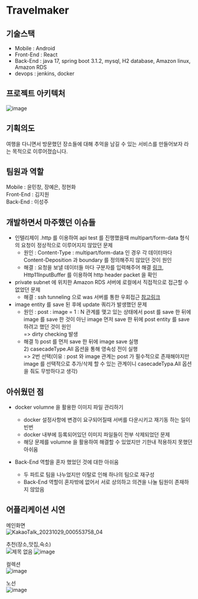 # Travelmaker

## 기술스택
- Mobile : Android
- Front-End : React
- Back-End : java 17, spring boot 3.1.2, mysql, H2 database, Amazon linux, Amazon RDS
- devops : jenkins, docker

## 프로젝트 아키텍처
![image](https://github.com/JipDol2/newdeps/assets/55746374/37316ac5-8d00-4ec8-bd48-f3408f4d0d3c)

## 기획의도
여행을 다니면서 방문했던 장소들에 대해 추억을 남길 수 있는 서비스를 만들어보자 라는 목적으로 이루어졌습니다.

## 팀원과 역할
Mobile : 윤민창, 장예은, 정현화  
Front-End : 김지원  
Back-End : 이성주  

## 개발하면서 마주했던 이슈들
- 인텔리제이 .http 를 이용하여 api test 를 진행했을때 multipart/form-data 형식의 요청이 정상적으로 이루어지지 않았던 문제
    - 원인 : Content-Type : multipart/form-data 인 경우 각 데이터마다 Content-Deposition 과 boundary 를 정의해주지 않았던 것이 원인
    - 해결 : 요청을 보낼 데이터들 마다 구분자를 입력해주어 해결 [링크](https://boomrabbit.tistory.com/255), Http11InputBuffer 를 이용하여 http header packet 을 확인
- private subnet 에 위치한 Amazon RDS 서버에 로컬에서 직접적으로 접근할 수 없었던 문제
    - 해결 : ssh tunneling 으로 was 서버를 통한 우회접근 [참고링크](https://letsmakemyselfprogrammer.tistory.com/123)
- image entity 를 save 된 후에 update 쿼리가 발생했던 문제
    - 원인 : post : image = 1 : N 관계를 맺고 있는 상태에서 post 를 save 한 뒤에 image 를 save 한 것이 아닌 image 먼저 save 한 뒤에 post entity 를 save 하려고 했던 것이 원인  
            => dirty checking 발생
    - 해결
          1) post 를 먼저 save 한 뒤에 image save 실행  
          2) casecadeType.All 옵션을 통해 영속성 전이 실행  
          => 2번 선택(이유 : post 와 image 관계는 post 가 필수적으로 존재해야지만 image 를 선택적으로 추가/삭제 할 수 있는 관계이니 casecadeTypa.All 옵션을 줘도 무방하다고 생각)

## 아쉬웠던 점
- docker volumne 을 활용한 이미지 파일 관리하기  
    - docker 설정사항에 변경이 요구되어질때 서버를 다운시키고 재기동 하는 일이 빈번  
    - docker 내부에 등록되어있던 이미지 파일들이 전부 삭제되었던 문제  
    - 해당 문제를 volumne 을 활용하여 해결할 수 있었지만 기한내 적용하지 못했던 아쉬움
      
- Back-End 역할을 혼자 했었던 것에 대한 아쉬움
    - 두 파트로 팀을 나누었지만 이탈로 인해 하나의 팀으로 재구성
    - Back-End 역할이 혼자밖에 없어서 서로 상의하고 의견을 나눌 팀원이 존재하지 않았음
 
## 어플리케이션 시연
메인화면  
![KakaoTalk_20231029_000553758_04](https://github.com/JipDol2/newdeps/assets/55746374/c782ab95-4f19-4802-a1d7-246ab542ab70)

추천(장소,맛집,숙소)  
![제목 없음](https://github.com/JipDol2/newdeps/assets/55746374/95828e70-cade-443c-9e71-788b97d6aeb7)
![image](https://github.com/JipDol2/newdeps/assets/55746374/e66e12c8-c3f1-40c5-afb6-1f45e9a31eb7)

컬렉션  
![image](https://github.com/JipDol2/newdeps/assets/55746374/a12177ee-90b4-43e5-9242-5273d41cece5)

노선  
![image](https://github.com/JipDol2/newdeps/assets/55746374/ea9dcb25-6ee2-4151-91a8-5355093c21ab)


